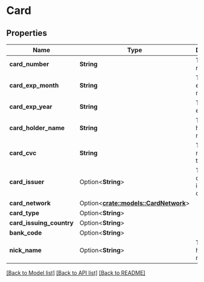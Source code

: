 # Card

## Properties

Name | Type | Description | Notes
------------ | ------------- | ------------- | -------------
**card_number** | **String** | The card number | 
**card_exp_month** | **String** | The card's expiry month | 
**card_exp_year** | **String** | The card's expiry year | 
**card_holder_name** | **String** | The card holder's name | 
**card_cvc** | **String** | The CVC number for the card | 
**card_issuer** | Option<**String**> | The name of the issuer of card | [optional]
**card_network** | Option<[**crate::models::CardNetwork**](CardNetwork.md)> |  | [optional]
**card_type** | Option<**String**> |  | [optional]
**card_issuing_country** | Option<**String**> |  | [optional]
**bank_code** | Option<**String**> |  | [optional]
**nick_name** | Option<**String**> | The card holder's nick name | [optional]

[[Back to Model list]](../README.md#documentation-for-models) [[Back to API list]](../README.md#documentation-for-api-endpoints) [[Back to README]](../README.md)


